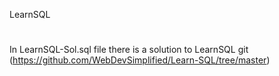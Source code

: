 LearnSQL
#
In LearnSQL-Sol.sql file there is a solution to LearnSQL git (https://github.com/WebDevSimplified/Learn-SQL/tree/master)
